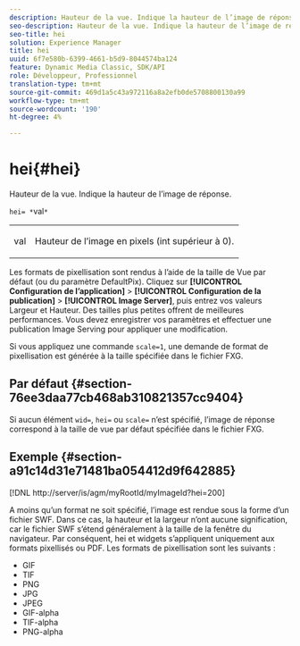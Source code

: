 ```yaml
---
description: Hauteur de la vue. Indique la hauteur de l’image de réponse.
seo-description: Hauteur de la vue. Indique la hauteur de l’image de réponse.
seo-title: hei
solution: Experience Manager
title: hei
uuid: 6f7e580b-6399-4661-b5d9-8044574ba124
feature: Dynamic Media Classic, SDK/API
role: Développeur, Professionnel
translation-type: tm+mt
source-git-commit: 469d1a5c43a972116a8a2efb0de5708800130a99
workflow-type: tm+mt
source-wordcount: '190'
ht-degree: 4%

---
```



# hei{#hei}

Hauteur de la vue. Indique la hauteur de l’image de réponse.

`hei= *`val`*`

<table id="simpletable_627E67D201744588815325F3C55F76A5"> 
 <tr class="strow"> 
  <td class="stentry"> <p><span class="codeph"> <span class="varname"> val</span></span> </p> </td> 
  <td class="stentry"> <p>Hauteur de l’image en pixels (int supérieur à 0). </p></td> 
 </tr> 
</table>

Les formats de pixellisation sont rendus à l’aide de la taille de Vue par défaut (ou du paramètre DefaultPix). Cliquez sur **[!UICONTROL Configuration de l’application]** > **[!UICONTROL Configuration de la publication]** > **[!UICONTROL Image Server]**, puis entrez vos valeurs Largeur et Hauteur. Des tailles plus petites offrent de meilleures performances. Vous devez enregistrer vos paramètres et effectuer une publication Image Serving pour appliquer une modification.

Si vous appliquez une commande `scale=1`, une demande de format de pixellisation est générée à la taille spécifiée dans le fichier FXG.

## Par défaut {#section-76ee3daa77cb468ab310821357cc9404}

Si aucun élément `wid=`, `hei=` ou `scale=` n’est spécifié, l’image de réponse correspond à la taille de vue par défaut spécifiée dans le fichier FXG.

## Exemple {#section-a91c14d31e71481ba054412d9f642885}

[!DNL http://server/is/agm/myRootId/myImageId?hei=200]

A moins qu’un format ne soit spécifié, l’image est rendue sous la forme d’un fichier SWF. Dans ce cas, la hauteur et la largeur n’ont aucune signification, car le fichier SWF s’étend généralement à la taille de la fenêtre du navigateur. Par conséquent, hei et widgets s’appliquent uniquement aux formats pixellisés ou PDF. Les formats de pixellisation sont les suivants :

* GIF
* TIF
* PNG
* JPG
* JPEG
* GIF-alpha
* TIF-alpha
* PNG-alpha

